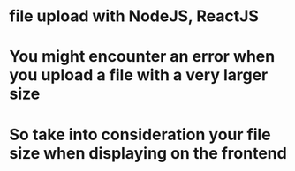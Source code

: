 # file upload with NodeJS, ReactJS
#
# You might encounter an error when you upload a file with a very larger size
#
# So take into consideration your file size when displaying on the frontend
